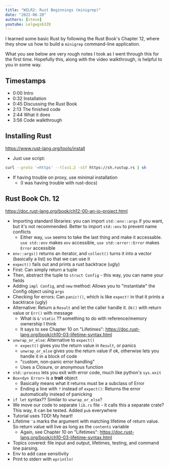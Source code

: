 ```yaml
---
title: "WILR2: Rust Beginnings (minigrep)"
date: "2022-06-20"
authors: [steve]
youtube: Lelgwgs63Z8
---
```


<YouTubePlayer youtubeLink={frontmatter.youtube} />

I learned some basic Rust by following the Rust Book's Chapter 12, where they show us how to build a `minigrep` command-line application.

<!-- truncate -->

What you see below are very rough notes I took as I went through this for the first time. Hopefully this, along with the video walkthrough, is helpful to you in some way.

## Timestamps
- 0:00 Intro
- 0:32 Installation
- 0:45 Discussing the Rust Book
- 2:13 The finished code
- 2:44 What it does
- 3:56 Code walkthrough

## Installing Rust
https://www.rust-lang.org/tools/install
- Just use script:
```bash
curl --proto '=https' --tlsv1.2 -sSf https://sh.rustup.rs | sh
```
- If having trouble on proxy, use minimal installation
	- (I was having trouble with rust-docs)

## Rust Book Ch. 12
https://doc.rust-lang.org/book/ch12-00-an-io-project.html
- Importing standard libraries: you can import `std::env::args` if you want, but it's not recommended. Better to import `std::env` to prevent name conflicts
	- Either way, `use` seems to take the last thing and make it accessable. `use std::env` makes `env` accessible, `use std::error::Error` makes `Error` accessible
- `env::args()` returns an iterator, and `collect()` turns it into a vector (basically a list) so that we can use it
- `expect()` fails out and prints a rust backtrace (ugly)
- First: Can simply return a tuple
- Then, abstract the tuple to `struct Config` - this way, you can name your fields 
- Adding `impl Config`, and `new` method: Allows you to "instantiate" the Config object using `args`
- Checking for errors: Can `panic!()`, which is like `expect!` in that it prints a backtrace (ugly)
- Alternative: Return a `Result` and let the caller handle it. `Ok()` with return value or `Err()` with message
	- What is `&'static` ?? something to do with reference/memory ownership I think
	- It says to see Chapter 10 on "Lifetimes": https://doc.rust-lang.org/book/ch10-03-lifetime-syntax.html
- `unwrap_or_else`: Alternative to `expect()`
	- `expect()` gives you the return value in `Result`, or panics
	- `unwrap_or_else` gives you the return value if ok, otherwise lets you handle it in a block of code
	- "custom, non-panic error handling"
	- Uses a Closure, or anonymous function
- `std::process` lets you exit with error code, much like python's `sys.exit`
- `Box<dyn Error>` is a **trait** object
	- Basically means what it returns must be a subclass of Error
	- Ending a line with `?` instead of `expect()`: Returns the error automatically instead of panicking
- `if let` syntax?? Similar to `unwrap_or_else`?
- We move our code to separate `lib.rs` file - it calls this a separate crate? This way, it can be tested. Added `pub` everywhere
- Tutorial uses TDD! My heart!
- Lifetime `'a` marks the argument with matching lifetime of return value. So return value will live as long as the `contents` variable
	- Again, see Chapter 10 on "Lifetimes": https://doc.rust-lang.org/book/ch10-03-lifetime-syntax.html
- Topics covered: file input and output, lifetimes, testing, and command line parsing.
- Env to add case sensitivity
- Print to stderr with `eprintln!`
